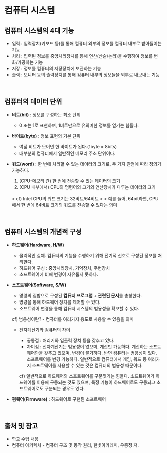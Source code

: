 # 컴퓨터 시스템

## 컴퓨터 시스템의 4대 기능

* 입력 : 입력장치(키보드 등)를 통해 컴퓨터 외부의 정보를 컴퓨터 내부로 받아들이는 기능
* 처리 : 입력된 정보를 중앙처리장치를 통해 연산(산술/논리)을 수행하여 정보를 변화/가공하는 기능
* 저장 : 정보를 컴퓨터의 저장장치에 보관하는 기능
* 출력 : 모니터 등의 출력장치를 통해 컴퓨터 내부의 정보들을 외부로 내보내는 기능

<br/>

## 컴퓨터의 데이터 단위

* **비트(bit)** : 정보를 구성하는 최소 단위
  * 0 또는 1로 표현하며, 1비트만으로 유의미한 정보를 얻기는 힘들다.

* **바이트(byte)** : 정보 표현의 기본 단위
  * 여덟 비트가 모이면 한 바이트가 된다.(1byte = 8bits)
  * 대부분의 컴퓨터에서 일반적인 메모리 주소 단위이다.

* **워드(word)** : 한 번에 처리할 수 있는 데이터의 크기로, 두 가지 관점에 따라 정의가 가능하다.
  1) (CPU-메모리 간) 한 번에 전송할 수 있는 데이터의 크기
  2) (CPU 내부에서) CPU의 명령어의 크기와 연산장치가 다루는 데이터의 크기
  <br/>
  > cf) Intel CPU의 워드 크기는 32비트/64비트
  >
  > 예를 들어, 64bit라면, CPU에서 한 번에 64비트 크기의 워드를 전송할 수 있다는 의미 

<br/>

## 컴퓨터 시스템의 개념적 구성

* **하드웨어(Hardware, H/W)**
  * 물리적인 실체. 컴퓨터의 기능을 수행하기 위해 전기적 신호로 구성된 정보를 처리한다.
  * 하드웨어 구성 : 중앙처리장치, 기억장치, 주변장치
  * 소프트웨어에 비해 변경이 자유롭지 못하다.

* **소프트웨어(Software, S/W)**
  * 명령의 집합으로 구성된 **컴퓨터 프로그램** + **관련된 문서**를 총칭한다.
  * 명령을 통해 하드웨어 장치를 제어할 수 있다.
  * 소프트웨어 변경을 통해 컴퓨터 시스템의 범용성을 확보할 수 있다.
  
  cf) 범용성이란? - 컴퓨터를 여러가지 용도로 사용할 수 있음을 의미
  
  * 전자계산기와 컴퓨터의 차이
  
    * 공통점 : 처리기와 입출력 장치 등을 갖추고 있다.
    * 차이점 : 전자계산기는 범용성이 없으며, 계산만 가능하다. 계산하는 소프트웨어만을 갖추고 있으며, 변경이 불가하다.
               반면 컴퓨터는 범용성이 있다. 소프트웨어를 변경 가능하다. 일반적으로 컴퓨터에서 게임, 워드 등 여러가지 소프트웨어를 사용할 수 있는 것은 컴퓨터의 범용성 때문이다.

    cf) 일반적으로 하드웨어와 소프트웨어를 구분짓기는 힘들다. 소프트웨어가 하드웨어를 이용해 구동되는 것도 있으며, 
    특정 기능이 하드웨어로도 구동되고 소프트웨어로도 구분되는 경우도 있다.

* **펌웨어(Firmware)** : 하드웨어로 구현된 소프트웨어

<br/>

## 출처 및 참고

* 학교 수업 내용
* 컴퓨터 아키텍처 - 컴퓨터 구조 및 동작 원리, 한빛아카데미, 우종정 저.
